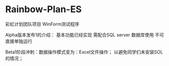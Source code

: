 # Rainbow-Plan-ES
彩虹计划团队项目
WinForm测试程序

Alpha版本发布1的介绍：
基本功能已经实现
需配合SQL server 数据库使用
不可直接单独运行

Beta1阶段冲刺：数据操作模式变为：Excel文件操作；
以避免同学们未安装SOL的情况；
